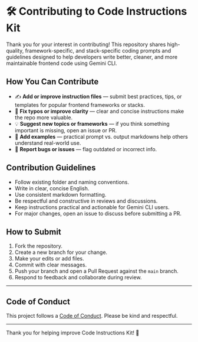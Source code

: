 # 🛠️ Contributing to Code Instructions Kit

Thank you for your interest in contributing! This repository shares
high-quality, framework-specific, and stack-specific coding prompts and
guidelines designed to help developers write better, cleaner, and more
maintainable frontend code using Gemini CLI.

## How You Can Contribute

- ✍️ **Add or improve instruction files** — submit best practices, tips, or
  templates for popular frontend frameworks or stacks.
- 🐞 **Fix typos or improve clarity** — clear and concise instructions make the
  repo more valuable.
- 💡 **Suggest new topics or frameworks** — if you think something important is
  missing, open an issue or PR.
- 🧪 **Add examples** — practical prompt vs. output markdowns help others
  understand real-world use.
- 🚀 **Report bugs or issues** — flag outdated or incorrect info.

## Contribution Guidelines

- Follow existing folder and naming conventions.
- Write in clear, concise English.
- Use consistent markdown formatting.
- Be respectful and constructive in reviews and discussions.
- Keep instructions practical and actionable for Gemini CLI users.
- For major changes, open an issue to discuss before submitting a PR.

## How to Submit

1. Fork the repository.
2. Create a new branch for your change.
3. Make your edits or add files.
4. Commit with clear messages.
5. Push your branch and open a Pull Request against the `main` branch.
6. Respond to feedback and collaborate during review.

---

## Code of Conduct

This project follows a
[Code of Conduct](https://opensource.guide/code-of-conduct/). Please be kind and
respectful.

---

Thank you for helping improve Code Instructions Kit! 🙌
